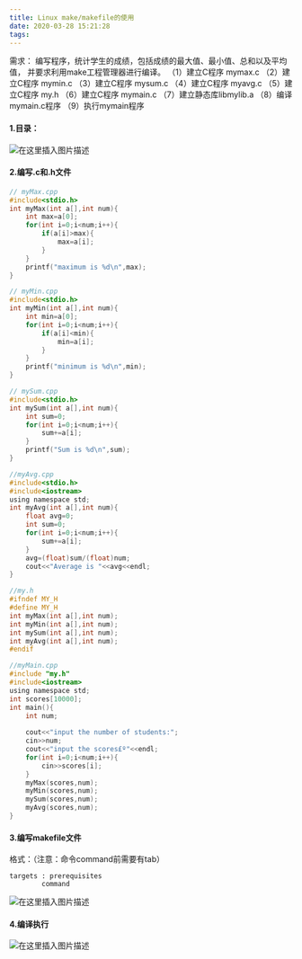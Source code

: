 ```yaml
---
title: Linux make/makefile的使用
date: 2020-03-28 15:21:28
tags:
---
```

[](###make/makefile的使用)
需求：
编写程序，统计学生的成绩，包括成绩的最大值、最小值、总和以及平均值， 并要求利用make工程管理器进行编译。
（1）建立C程序 mymax.c
（2）建立C程序 mymin.c
（3）建立C程序 mysum.c
（4）建立C程序 myavg.c
（5）建立C程序 my.h
（6）建立C程序 mymain.c
（7）建立静态库libmylib.a
（8）编译mymain.c程序
（9）执行mymain程序
#### 1.目录：

![在这里插入图片描述](https://img-blog.csdnimg.cn/20200328151452409.png?x-oss-process=image/watermark,type_ZmFuZ3poZW5naGVpdGk,shadow_10,text_aHR0cHM6Ly9ibG9nLmNzZG4ubmV0L3FxXzQzNjUwOTc5,size_16,color_FFFFFF,t_70)
#### 2.编写.c和.h文件

```c
// myMax.cpp
#include<stdio.h>
int myMax(int a[],int num){
	int max=a[0];
	for(int i=0;i<num;i++){
		if(a[i]>max){
			max=a[i];
		}
	}
	printf("maximum is %d\n",max);
} 
```
```c
// myMin.cpp
#include<stdio.h>
int myMin(int a[],int num){
	int min=a[0];
	for(int i=0;i<num;i++){
		if(a[i]<min){
			min=a[i];
		}
	}
	printf("minimum is %d\n",min);
} 
```
```c
// mySum.cpp
#include<stdio.h>
int mySum(int a[],int num){
	int sum=0;
	for(int i=0;i<num;i++){
		sum+=a[i];
	}
	printf("Sum is %d\n",sum);
} 
```
```c
//myAvg.cpp
#include<stdio.h>
#include<iostream>
using namespace std;
int myAvg(int a[],int num){
	float avg=0;
	int sum=0;
	for(int i=0;i<num;i++){
		sum+=a[i];
	}
	avg=(float)sum/(float)num;
	cout<<"Average is "<<avg<<endl;
} 
```
```c
//my.h
#ifndef MY_H
#define MY_H
int myMax(int a[],int num);
int myMin(int a[],int num);
int mySum(int a[],int num);
int myAvg(int a[],int num);
#endif
```
```c
//myMain.cpp
#include "my.h"
#include<iostream>
using namespace std;
int scores[10000];
int main(){
	int num;
	
	cout<<"input the number of students:";
	cin>>num;
	cout<<"input the scores£º"<<endl; 
	for(int i=0;i<num;i++){
		cin>>scores[i];
	}
	myMax(scores,num);
	myMin(scores,num);
	mySum(scores,num);
	myAvg(scores,num);	
} 
```
#### 3.编写makefile文件

格式：（注意：命令command前需要有tab）
```
targets : prerequisites
		command
```
![在这里插入图片描述](https://img-blog.csdnimg.cn/20200328151551684.png?x-oss-process=image/watermark,type_ZmFuZ3poZW5naGVpdGk,shadow_10,text_aHR0cHM6Ly9ibG9nLmNzZG4ubmV0L3FxXzQzNjUwOTc5,size_16,color_FFFFFF,t_70)
#### 4.编译执行

![在这里插入图片描述](https://img-blog.csdnimg.cn/20200328151734930.png?x-oss-process=image/watermark,type_ZmFuZ3poZW5naGVpdGk,shadow_10,text_aHR0cHM6Ly9ibG9nLmNzZG4ubmV0L3FxXzQzNjUwOTc5,size_16,color_FFFFFF,t_70)